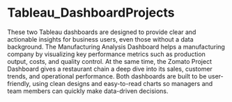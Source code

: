 # Tableau_DashboardProjects
These two Tableau dashboards are designed to provide clear and actionable insights for business users, even those without a data background. The Manufacturing Analysis Dashboard helps a manufacturing company by visualizing key performance metrics such as production output, costs, and quality control. At the same time, the Zomato Project Dashboard gives a restaurant chain a deep dive into its sales, customer trends, and operational performance. Both dashboards are built to be user-friendly, using clean designs and easy-to-read charts so managers and team members can quickly make data-driven decisions.
